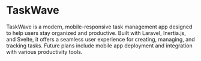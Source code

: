 # TaskWave
TaskWave is a modern, mobile-responsive task management app designed to help users stay organized and productive. Built with Laravel, Inertia.js, and Svelte, it offers a seamless user experience for creating, managing, and tracking tasks. Future plans include mobile app deployment and integration with various productivity tools.
